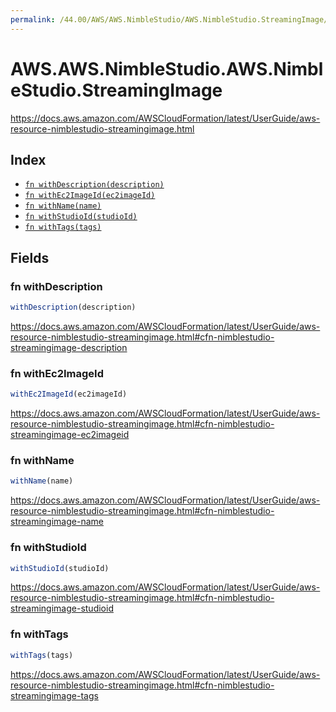 ```yaml
---
permalink: /44.00/AWS/AWS.NimbleStudio/AWS.NimbleStudio.StreamingImage/
---
```


# AWS.AWS.NimbleStudio.AWS.NimbleStudio.StreamingImage

https://docs.aws.amazon.com/AWSCloudFormation/latest/UserGuide/aws-resource-nimblestudio-streamingimage.html

## Index

* [`fn withDescription(description)`](#fn-withdescription)
* [`fn withEc2ImageId(ec2imageId)`](#fn-withec2imageid)
* [`fn withName(name)`](#fn-withname)
* [`fn withStudioId(studioId)`](#fn-withstudioid)
* [`fn withTags(tags)`](#fn-withtags)

## Fields

### fn withDescription

```ts
withDescription(description)
```

https://docs.aws.amazon.com/AWSCloudFormation/latest/UserGuide/aws-resource-nimblestudio-streamingimage.html#cfn-nimblestudio-streamingimage-description

### fn withEc2ImageId

```ts
withEc2ImageId(ec2imageId)
```

https://docs.aws.amazon.com/AWSCloudFormation/latest/UserGuide/aws-resource-nimblestudio-streamingimage.html#cfn-nimblestudio-streamingimage-ec2imageid

### fn withName

```ts
withName(name)
```

https://docs.aws.amazon.com/AWSCloudFormation/latest/UserGuide/aws-resource-nimblestudio-streamingimage.html#cfn-nimblestudio-streamingimage-name

### fn withStudioId

```ts
withStudioId(studioId)
```

https://docs.aws.amazon.com/AWSCloudFormation/latest/UserGuide/aws-resource-nimblestudio-streamingimage.html#cfn-nimblestudio-streamingimage-studioid

### fn withTags

```ts
withTags(tags)
```

https://docs.aws.amazon.com/AWSCloudFormation/latest/UserGuide/aws-resource-nimblestudio-streamingimage.html#cfn-nimblestudio-streamingimage-tags